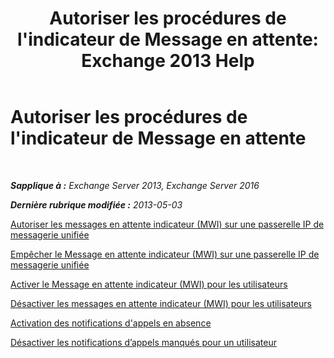 ﻿---
title: "Autoriser les procédures de l'indicateur de Message en attente: Exchange 2013 Help"
TOCTitle: Autoriser les procédures de l'indicateur de Message en attente
ms:assetid: 608082bc-015e-45ef-8ebc-f77465080381
ms:mtpsurl: https://technet.microsoft.com/fr-fr/library/Dn135233(v=EXCHG.150)
ms:contentKeyID: 54652757
ms.date: 05/23/2018
mtps_version: v=EXCHG.150
ms.translationtype: MT
---

# Autoriser les procédures de l'indicateur de Message en attente

 

_**Sapplique à :** Exchange Server 2013, Exchange Server 2016_

_**Dernière rubrique modifiée :** 2013-05-03_

[Autoriser les messages en attente indicateur (MWI) sur une passerelle IP de messagerie unifiée](allow-message-waiting-indicator-mwi-on-a-um-ip-gateway-exchange-2013-help.md)

[Empêcher le Message en attente indicateur (MWI) sur une passerelle IP de messagerie unifiée](prevent-message-waiting-indicator-mwi-on-a-um-ip-gateway-exchange-2013-help.md)

[Activer le Message en attente indicateur (MWI) pour les utilisateurs](enable-message-waiting-indicator-mwi-for-users-exchange-2013-help.md)

[Désactiver les messages en attente indicateur (MWI) pour les utilisateurs](disable-message-waiting-indicator-mwi-for-users-exchange-2013-help.md)

[Activation des notifications d'appels en absence](enable-missed-call-notifications-for-a-user-exchange-2013-help.md)

[Désactiver les notifications d’appels manqués pour un utilisateur](disable-missed-call-notifications-for-a-user-exchange-2013-help.md)

